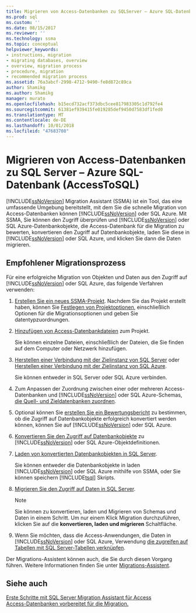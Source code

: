 ```yaml
---
title: Migrieren von Access-Datenbanken zu SQLServer – Azure SQL-Datenbank | Microsoft-Dokumentation
ms.prod: sql
ms.custom: ''
ms.date: 08/15/2017
ms.reviewer: ''
ms.technology: ssma
ms.topic: conceptual
helpviewer_keywords:
- instructions, migration
- migrating databases, overview
- overview, migration process
- procedure, migration
- recommended migration process
ms.assetid: 76a3abcf-2998-4712-9490-fe8d872c89ca
author: Shamikg
ms.author: Shamikg
manager: murato
ms.openlocfilehash: b15ecd732acf373dbc5cee817983305c1d792fe4
ms.sourcegitcommit: 61381ef939415fe019285def9450d7583df1fed0
ms.translationtype: MT
ms.contentlocale: de-DE
ms.lasthandoff: 10/01/2018
ms.locfileid: "47683708"
---
```

# <a name="migrating-access-databases-to-sql-server---azure-sql-db-accesstosql"></a>Migrieren von Access-Datenbanken zu SQL Server – Azure SQL-Datenbank (AccessToSQL)
[!INCLUDE[ssNoVersion](../../includes/ssnoversion-md.md)] Migration Assistant (SSMA) ist ein Tool, das eine umfassende Umgebung bereitstellt, mit dem Sie die schnelle Migration von Access-Datenbanken können [!INCLUDE[ssNoVersion](../../includes/ssnoversion-md.md)] oder SQL Azure. Mit SSMA, Sie können den Zugriff überprüfen und [!INCLUDE[ssNoVersion](../../includes/ssnoversion-md.md)] oder SQL Azure-Datenbankobjekte, die Access-Datenbank für die Migration zu bewerten, konvertieren den Zugriff auf Datenbankobjekte, laden Sie diese in [!INCLUDE[ssNoVersion](../../includes/ssnoversion-md.md)] oder SQL Azure, und klicken Sie dann die Daten migrieren.  
  
## <a name="recommended-migration-process"></a>Empfohlener Migrationsprozess  
Für eine erfolgreiche Migration von Objekten und Daten aus den Zugriff auf [!INCLUDE[ssNoVersion](../../includes/ssnoversion-md.md)] oder SQL Azure, das folgende Verfahren verwenden:  
  
1.  [Erstellen Sie ein neues SSMA-Projekt](creating-and-managing-projects-accesstosql.md). Nachdem Sie das Projekt erstellt haben, können Sie [Festlegen von Projektoptionen](setting-conversion-and-migration-options-accesstosql.md), einschließlich Optionen für die Migrationsoptionen und geben Sie datentypzuordnungen.  
  
2.  [Hinzufügen von Access-Datenbankdateien](adding-and-removing-access-database-files-accesstosql.md) zum Projekt.  
  
    Sie können einzelne Dateien, einschließlich der Dateien, die Sie finden auf dem Computer oder Netzwerk hinzufügen.  
  
3.  [Herstellen einer Verbindung mit der Zielinstanz von SQL Server](connecting-to-sql-server-accesstosql.md) oder [Herstellen einer Verbindung mit der Zielinstanz von SQL Azure](connecting-to-azure-sql-db-accesstosql.md).  
  
    Sie können entweder in SQL Server oder SQL Azure verbinden.  
  
4.  Zum Anpassen der Zuordnung zwischen einer oder mehreren Access-Datenbanken und [!INCLUDE[ssNoVersion](../../includes/ssnoversion-md.md)] oder SQL Azure-Schemas, [die Quell- und Zieldatenbanken zuordnen](mapping-source-and-target-databases-accesstosql.md).  
  
5.  Optional können Sie [erstellen Sie ein Bewertungsbericht](assessing-access-database-objects-for-conversion-accesstosql.md) zu bestimmen, ob die Zugriff auf Datenbankobjekte erfolgreich konvertiert werden können, können Sie auf [!INCLUDE[ssNoVersion](../../includes/ssnoversion-md.md)] oder SQL Azure.  
  
6.  [Konvertieren Sie den Zugriff auf Datenbankobjekte](converting-access-database-objects-accesstosql.md) zu [!INCLUDE[ssNoVersion](../../includes/ssnoversion-md.md)] oder SQL Azure-Objektdefinitionen.  
  
7.  [Laden von konvertierten Datenbankobjekten in SQL Server](loading-converted-database-objects-into-sql-server-accesstosql.md).  
  
    Sie können entweder die Datenbankobjekte in laden [!INCLUDE[ssNoVersion](../../includes/ssnoversion-md.md)] oder SQL Azure mithilfe von SSMA, oder Sie können speichern [!INCLUDE[tsql](../../includes/tsql-md.md)] Skripts.  
  
8.  [Migrieren Sie den Zugriff auf Daten in SQL Server](migrating-access-data-into-sql-server-azure-sql-db-accesstosql.md).  
  
    > [!NOTE]  
    > Sie können zu konvertieren, laden und Migrieren von Schemas und Daten in einem Schritt. Um nur einem Klick Migration durchzuführen, klicken Sie auf die **konvertieren, laden und migrieren** Schaltfläche.  
  
9. Wenn Sie möchten, dass die Access-Anwendungen, die Daten in [!INCLUDE[ssNoVersion](../../includes/ssnoversion-md.md)] oder SQL Azure, Verwendung [die zugreifen auf Tabellen mit SQL Server-Tabellen verknüpfen](linking-access-applications-to-sql-server-azure-sql-db-accesstosql.md).  
  
Der Migrations-Assistent können auch, die Sie durch diesen Vorgang führen. Weitere Informationen finden Sie unter [Migrations-Assistent](migration-wizard-accesstosql.md).  
  
## <a name="see-also"></a>Siehe auch  
[Erste Schritte mit SQL Server Migration Assistant für Access](getting-started-with-sql-server-migration-assistant-for-access-accesstosql.md)  
[Access-Datenbanken vorbereitet für die Migration.](preparing-access-databases-for-migration-accesstosql.md)

